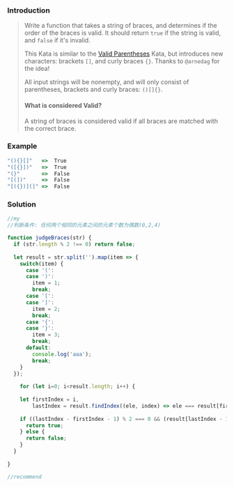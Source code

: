 ### Introduction

> Write a function that takes a string of braces, and determines if the order of the braces is valid. It should return `true` if the string is valid, and `false` if it's invalid.
>
> This Kata is similar to the [Valid Parentheses](https://www.codewars.com/kata/valid-parentheses) Kata, but introduces new characters: brackets `[]`, and curly braces `{}`. Thanks to `@arnedag` for the idea!
>
> All input strings will be nonempty, and will only consist of parentheses, brackets and curly braces: `()[]{}`.
>
> #### What is considered Valid?
>
> A string of braces is considered valid if all braces are matched with the correct brace.



### Example

```javascript
"(){}[]"   =>  True
"([{}])"   =>  True
"(}"       =>  False
"[(])"     =>  False
"[({})](]" =>  False
```





### Solution

```javascript
//my
//判断条件: 任何两个相同的元素之间的元素个数为偶数(0,2,4)

function judgeBraces(str) {
  if (str.length % 2 !== 0) return false;
  
  let result = str.split('').map(item => {
    switch(item) {
      case '(':
      case ')':
        item = 1;
        break;
      case '[':
      case ']':
        item = 2;
        break;
      case '{':
      case '}':
        item = 3;
        break;
      default:
        console.log('aaa');
        break;
    }
  });
  
	for (let i=0; i<result.length; i++) {
    
    let firstIndex = i,
        lastIndex = result.findIndex((ele, index) => ele === result[firstIndex] && index > firstIndex);
    
    if ((lastIndex - firstIndex - 1) % 2 === 0 && (result[lastIndex - 1] - result[firstIndex + 1] === 0)) {
      return true;
    } else {
      return false;
    }
  }
  
}


```



```javascript
//recommend

```

